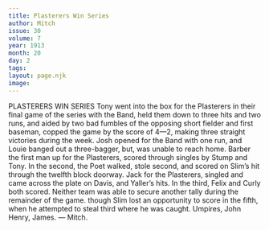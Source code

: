 ```yaml
---
title: Plasterers Win Series
author: Mitch
issue: 30
volume: 7
year: 1913
month: 20
day: 2
tags:
layout: page.njk
image:
---
```

PLASTERERS WIN SERIES    Tony went into the box for the Plasterers in their final game of the series with the Band, held them down to three hits and two runs, and aided by two bad fumbles of the opposing short fielder and first baseman, copped the game by the score of 4—2, making three straight victories during the week. Josh opened for the Band with one run, and Louie banged out a three-bagger, but, was unable to reach home. Barber the first man up for the Plasterers, scored through singles by Stump and Tony. In the second, the Poet walked, stole second, and scored on Slim’s hit through the twelfth block doorway. Jack for the Plasterers, singled and came across the plate on Davis, and Yaller’s hits. In the third, Felix and Curly both scored. Neither team was able to secure another tally during the remainder of the game. though Slim lost an opportunity to score in the fifth, when he attempted to steal third where he was caught. Umpires, John Henry, James. — Mitch.    
